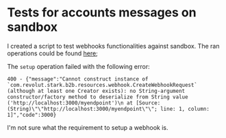 # Tests for accounts messages on sandbox

I created a script to test webhooks functionalities against sandbox. The ran operations could be found [here](https://github.com/feliun/revolut/blob/master/playground/testWebhooks.js);

The `setup` operation failed with the following error:

```
400 - {"message":"Cannot construct instance of `com.revolut.stark.b2b.resources.webhook.CreateWebhookRequest` (although at least one Creator exists): no String-argument constructor/factory method to deserialize from String value ('http://localhost:3000/myendpoint')\n at [Source: (String)\"\"http://localhost:3000/myendpoint\"\"; line: 1, column: 1]","code":3000}
```

I'm not sure what the requirement to setup a webhook is.
